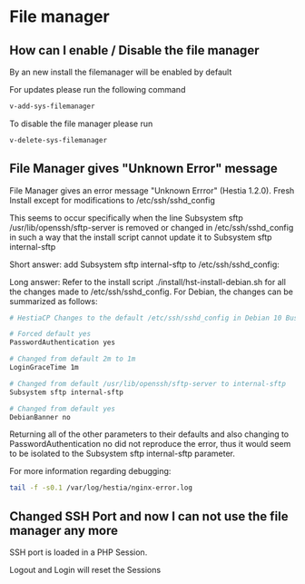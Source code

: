 # File manager

## How can I enable / Disable the file manager

By an new install the filemanager will be enabled by default

For updates please run the following command

```bash
v-add-sys-filemanager
```

To disable the file manager please run

```bash
v-delete-sys-filemanager
```

## File Manager gives "Unknown Error" message

File Manager gives an error message "Unknown Errror" (Hestia 1.2.0).
Fresh Install except for modifications to /etc/ssh/sshd_config

This seems to occur specifically when the line Subsystem sftp
/usr/lib/openssh/sftp-server is removed or changed in
/etc/ssh/sshd_config in such a way that the install script cannot update
it to Subsystem sftp internal-sftp

Short answer: add Subsystem sftp internal-sftp to /etc/ssh/sshd_config:

Long answer: Refer to the install script ./install/hst-install-debian.sh
for all the changes made to /etc/ssh/sshd_config. For Debian, the
changes can be summarized as follows:

```bash
# HestiaCP Changes to the default /etc/ssh/sshd_config in Debian 10 Buster

# Forced default yes
PasswordAuthentication yes

# Changed from default 2m to 1m
LoginGraceTime 1m

# Changed from default /usr/lib/openssh/sftp-server to internal-sftp
Subsystem sftp internal-sftp

# Changed from default yes
DebianBanner no
```

Returning all of the other parameters to their defaults and also
changing to PasswordAuthentication no did not reproduce the error, thus
it would seem to be isolated to the Subsystem sftp internal-sftp
parameter.

For more information regarding debugging:

```bash
tail -f -s0.1 /var/log/hestia/nginx-error.log
```

## Changed SSH Port and now I can not use the file manager any more

SSH port is loaded in a PHP Session.

Logout and Login will reset the Sessions
